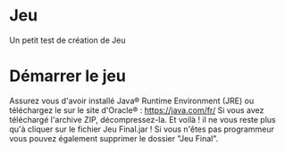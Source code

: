 # Jeu
Un petit test de création de Jeu
# Démarrer le jeu
Assurez vous d'avoir installé Java® Runtime Environment (JRE) ou téléchargez le sur le site d'Oracle® : https://java.com/fr/
Si vous avez téléchargé l'archive ZIP, décompressez-la.
Et voilà ! il ne vous reste plus qu'à cliquer sur le fichier Jeu Final.jar !
Si vous n'êtes pas programmeur vous pouvez également supprimer le dossier "Jeu Final".
